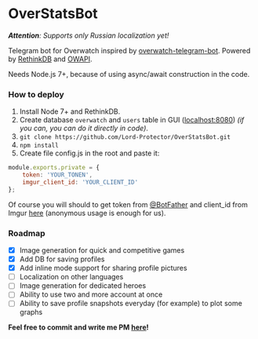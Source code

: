 # OverStatsBot
_**Attention**: Supports only Russian localization yet!_

Telegram bot for Overwatch inspired by [overwatch-telegram-bot](https://github.com/chesterhow/overwatch-telegram-bot).
Powered by [RethinkDB](https://rethinkdb.com) and [OWAPI](https://owapi.net).

Needs Node.js 7+, because of using async/await construction in the code.

### How to deploy
1. Install Node 7+ and RethinkDB.
2. Create database `overwatch` and `users` table in GUI ([localhost:8080](http://localhost:8080)) _(if you can, you can do it directly in code)_.
3. `git clone https://github.com/Lord-Protector/OverStatsBot.git`
4. `npm install`
5. Create file config.js in the root and paste it:
```javascript
module.exports.private = {
	token: 'YOUR_TONEN',
	imgur_client_id: 'YOUR_CLIENT_ID'
};
```
Of course you will should to get token from [@BotFather](https://t.me/BotFather) and 
client_id from Imgur [here](https://api.imgur.com/oauth2/addclient) (anonymous usage is enough for us).

### Roadmap
- [x] Image generation for quick and competitive games
- [x] Add DB for saving profiles
- [x] Add inline mode support for sharing profile pictures
- [ ] Localization on other languages
- [ ] Image generation for dedicated heroes
- [ ] Ability to use two and more account at once
- [ ] Ability to save profile snapshots everyday (for example) to plot some graphs

**Feel free to commit and write me PM [here](https://t.me/kraso)!**
